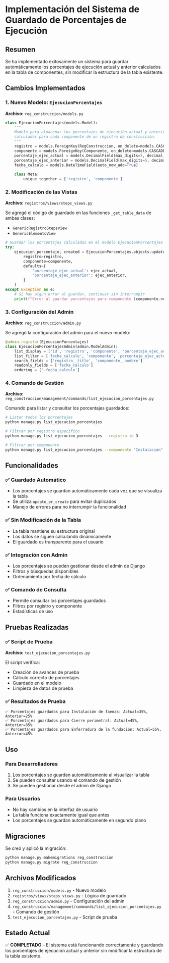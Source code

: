 # Implementación del Sistema de Guardado de Porcentajes de Ejecución

## Resumen

Se ha implementado exitosamente un sistema para guardar automáticamente los porcentajes de ejecución actual y anterior calculados en la tabla de componentes, sin modificar la estructura de la tabla existente.

## Cambios Implementados

### 1. Nuevo Modelo: `EjecucionPorcentajes`

**Archivo:** `reg_construccion/models.py`

```python
class EjecucionPorcentajes(models.Model):
    """
    Modelo para almacenar los porcentajes de ejecución actual y anterior
    calculados para cada componente de un registro de construcción.
    """
    registro = models.ForeignKey(RegConstruccion, on_delete=models.CASCADE, verbose_name='Registro')
    componente = models.ForeignKey(Componente, on_delete=models.CASCADE, verbose_name='Componente')
    porcentaje_ejec_actual = models.DecimalField(max_digits=5, decimal_places=2)
    porcentaje_ejec_anterior = models.DecimalField(max_digits=5, decimal_places=2)
    fecha_calculo = models.DateTimeField(auto_now_add=True)
    
    class Meta:
        unique_together = ['registro', 'componente']
```

### 2. Modificación de las Vistas

**Archivo:** `registros/views/steps_views.py`

Se agregó el código de guardado en las funciones `_get_table_data` de ambas clases:
- `GenericRegistroStepsView`
- `GenericElementoView`

```python
# Guardar los porcentajes calculados en el modelo EjecucionPorcentajes
try:
    ejecucion_porcentaje, created = EjecucionPorcentajes.objects.update_or_create(
        registro=registro,
        componente=componente,
        defaults={
            'porcentaje_ejec_actual': ejec_actual,
            'porcentaje_ejec_anterior': ejec_anterior,
        }
    )
except Exception as e:
    # Si hay algún error al guardar, continuar sin interrumpir
    print(f"Error al guardar porcentajes para componente {componente.nombre}: {e}")
```

### 3. Configuración del Admin

**Archivo:** `reg_construccion/admin.py`

Se agregó la configuración del admin para el nuevo modelo:

```python
@admin.register(EjecucionPorcentajes)
class EjecucionPorcentajesAdmin(admin.ModelAdmin):
    list_display = ['id', 'registro', 'componente', 'porcentaje_ejec_actual', 'porcentaje_ejec_anterior', 'fecha_calculo']
    list_filter = ['fecha_calculo', 'componente', 'porcentaje_ejec_actual', 'porcentaje_ejec_anterior']
    search_fields = ['registro__title', 'componente__nombre']
    readonly_fields = ['fecha_calculo']
    ordering = ['-fecha_calculo']
```

### 4. Comando de Gestión

**Archivo:** `reg_construccion/management/commands/list_ejecucion_porcentajes.py`

Comando para listar y consultar los porcentajes guardados:

```bash
# Listar todos los porcentajes
python manage.py list_ejecucion_porcentajes

# Filtrar por registro específico
python manage.py list_ejecucion_porcentajes --registro-id 3

# Filtrar por componente
python manage.py list_ejecucion_porcentajes --componente "Instalación"
```

## Funcionalidades

### ✅ Guardado Automático
- Los porcentajes se guardan automáticamente cada vez que se visualiza la tabla
- Se utiliza `update_or_create` para evitar duplicados
- Manejo de errores para no interrumpir la funcionalidad

### ✅ Sin Modificación de la Tabla
- La tabla mantiene su estructura original
- Los datos se siguen calculando dinámicamente
- El guardado es transparente para el usuario

### ✅ Integración con Admin
- Los porcentajes se pueden gestionar desde el admin de Django
- Filtros y búsquedas disponibles
- Ordenamiento por fecha de cálculo

### ✅ Comando de Consulta
- Permite consultar los porcentajes guardados
- Filtros por registro y componente
- Estadísticas de uso

## Pruebas Realizadas

### ✅ Script de Prueba
**Archivo:** `test_ejecucion_porcentajes.py`

El script verifica:
- Creación de avances de prueba
- Cálculo correcto de porcentajes
- Guardado en el modelo
- Limpieza de datos de prueba

### ✅ Resultados de Prueba
```
✅ Porcentajes guardados para Instalación de faenas: Actual=35%, Anterior=25%
✅ Porcentajes guardados para Cierre perimetral: Actual=45%, Anterior=35%
✅ Porcentajes guardados para Enferradura de la fundación: Actual=55%, Anterior=45%
```

## Uso

### Para Desarrolladores
1. Los porcentajes se guardan automáticamente al visualizar la tabla
2. Se pueden consultar usando el comando de gestión
3. Se pueden gestionar desde el admin de Django

### Para Usuarios
- No hay cambios en la interfaz de usuario
- La tabla funciona exactamente igual que antes
- Los porcentajes se guardan automáticamente en segundo plano

## Migraciones

Se creó y aplicó la migración:
```bash
python manage.py makemigrations reg_construccion
python manage.py migrate reg_construccion
```

## Archivos Modificados

1. `reg_construccion/models.py` - Nuevo modelo
2. `registros/views/steps_views.py` - Lógica de guardado
3. `reg_construccion/admin.py` - Configuración del admin
4. `reg_construccion/management/commands/list_ejecucion_porcentajes.py` - Comando de gestión
5. `test_ejecucion_porcentajes.py` - Script de prueba

## Estado Actual

✅ **COMPLETADO** - El sistema está funcionando correctamente y guardando los porcentajes de ejecución actual y anterior sin modificar la estructura de la tabla existente. 